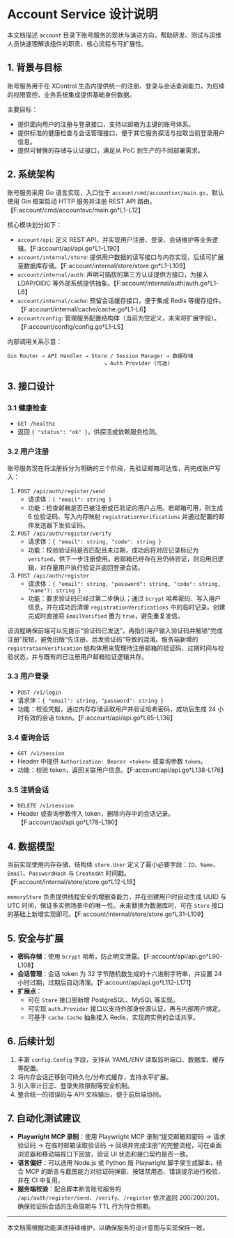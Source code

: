 # Account Service 设计说明

本文档描述 `account` 目录下账号服务的现状与演进方向，帮助研发、测试与运维人员快速理解该组件的职责、核心流程与可扩展性。

## 1. 背景与目标

账号服务用于在 XControl 生态内提供统一的注册、登录与会话查询能力，为后续的权限管控、业务系统集成提供基础身份数据。

主要目标：

- 提供面向用户的注册与登录接口，支持以邮箱为主键的账号体系。
- 提供标准的健康检查与会话管理接口，便于其它服务探活与拉取当前登录用户信息。
- 提供可替换的存储与认证接口，满足从 PoC 到生产的不同部署需求。

## 2. 系统架构

账号服务采用 Go 语言实现，入口位于 `account/cmd/accountsvc/main.go`，默认使用 Gin 框架启动 HTTP 服务并注册 REST API 路由。【F:account/cmd/accountsvc/main.go†L1-L12】

核心模块划分如下：

- `account/api`: 定义 REST API，并实现用户注册、登录、会话维护等业务逻辑。【F:account/api/api.go†L1-L190】
- `account/internal/store`: 提供用户数据的读写接口与内存实现，后续可扩展至数据库存储。【F:account/internal/store/store.go†L1-L109】
- `account/internal/auth`: 声明可插拔的第三方认证提供方接口，为接入 LDAP/OIDC 等外部系统提供抽象。【F:account/internal/auth/auth.go†L1-L6】
- `account/internal/cache`: 预留会话缓存接口，便于集成 Redis 等缓存组件。【F:account/internal/cache/cache.go†L1-L6】
- `account/config`: 管理服务配置结构体（当前为空定义，未来将扩展字段）。【F:account/config/config.go†L1-L5】

内部调用关系示意：

```
Gin Router → API Handler → Store / Session Manager → 数据存储
                               ↘ Auth Provider (可选)
```

## 3. 接口设计

### 3.1 健康检查
- `GET /healthz`
- 返回 `{ "status": "ok" }`，供探活或依赖服务检测。

### 3.2 用户注册

账号服务现在将注册拆分为明确的三个阶段，先验证邮箱可达性，再完成账户写入：

1. `POST /api/auth/register/send`
   - 请求体：`{ "email": string }`
   - 功能：检查邮箱是否已被注册或已验证的用户占用。若邮箱可用，则生成 6 位验证码、写入内存映射 `registrationVerifications` 并通过配置的邮件发送器下发验证码。
2. `POST /api/auth/register/verify`
   - 请求体：`{ "email": string, "code": string }`
   - 功能：校验验证码是否匹配且未过期，成功后将对应记录标记为 `verified`，供下一步注册使用。若邮箱已经存在且仍待验证，则沿用旧逻辑，对存量用户执行验证并返回登录会话。
3. `POST /api/auth/register`
   - 请求体：`{ "email": string, "password": string, "code": string, "name"?: string }`
   - 功能：要求验证码已经过第二步确认；通过 `bcrypt` 哈希密码、写入用户信息，并在成功后清理 `registrationVerifications` 中的临时记录。创建完成时直接将 `EmailVerified` 置为 `true`，避免重复发信。

该流程确保前端可以先提示“验证码已发送”，再指引用户输入验证码并解锁“完成注册”按钮，避免旧版“先注册、后发验证码”导致的混淆。服务端新增的 `registrationVerification` 结构体用来管理待注册邮箱的验证码、过期时间与校验状态，并与既有的已注册用户邮箱验证逻辑共存。

### 3.3 用户登录
- `POST /v1/login`
- 请求体：`{ "email": string, "password": string }`
- 功能：校验凭据，通过内存存储读取用户并验证哈希密码，成功后生成 24 小时有效的会话 token。【F:account/api/api.go†L65-L136】

### 3.4 查询会话
- `GET /v1/session`
- Header 中提供 `Authorization: Bearer <token>` 或查询参数 `token`。
- 功能：校验 token，返回关联用户信息。【F:account/api/api.go†L138-L176】

### 3.5 注销会话
- `DELETE /v1/session`
- Header 或查询参数传入 token，删除内存中的会话记录。【F:account/api/api.go†L178-L190】

## 4. 数据模型

当前实现使用内存存储，结构体 `store.User` 定义了最小必要字段：`ID`、`Name`、`Email`、`PasswordHash` 与 `CreatedAt` 时间戳。【F:account/internal/store/store.go†L12-L18】

`memoryStore` 负责提供线程安全的增删查能力，并在创建用户时自动生成 UUID 与 UTC 时间，保证多实例场景中的唯一性。未来替换为数据库时，可在 `Store` 接口的基础上新增实现即可。【F:account/internal/store/store.go†L31-L109】

## 5. 安全与扩展

- **密码存储**：使用 `bcrypt` 哈希，防止明文泄露。【F:account/api/api.go†L90-L108】
- **会话管理**：会话 token 为 32 字节随机数生成的十六进制字符串，并设置 24 小时过期，过期后自动清理。【F:account/api/api.go†L112-L171】
- **扩展点**：
  - 可在 `Store` 接口层新增 PostgreSQL、MySQL 等实现。
  - 可实现 `auth.Provider` 接口以支持外部身份源认证，再与内部用户绑定。
  - 可基于 `cache.Cache` 抽象接入 Redis，实现跨实例的会话共享。

## 6. 后续计划

1. 丰富 `config.Config` 字段，支持从 YAML/ENV 读取监听端口、数据库、缓存等配置。
2. 将内存会话迁移到可持久化/分布式缓存，支持水平扩展。
3. 引入审计日志、登录失败限制等安全机制。
4. 整合统一的错误码与 API 文档输出，便于前后端协同。

## 7. 自动化测试建议

- **Playwright MCP 录制**：使用 Playwright MCP 录制“提交邮箱和密码 → 请求验证码 → 在临时邮箱读取验证码 → 回填并完成注册”的完整流程，可在桌面浏览器和移动端视口下回放，验证 UI 状态和接口契约是否一致。
- **语言偏好**：可以选用 Node.js 或 Python 版 Playwright 脚手架生成脚本，结合 MCP 的断言与截图能力对验证码弹窗、按钮禁用态、错误提示进行校验，并在 CI 中复用。
- **服务端校验**：配合脚本断言账号服务的 `/api/auth/register/send`、`/verify`、`/register` 依次返回 200/200/201，确保验证码会话的生命周期与 TTL 行为符合预期。

---
本文档需根据功能演进持续维护，以确保服务的设计意图与实现保持一致。
